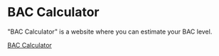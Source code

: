 # BAC Calculator

"BAC Calculator" is a website where you can estimate your BAC level.

[BAC Calculator](https://mstopin.github.io/BAC-Calculator/)
